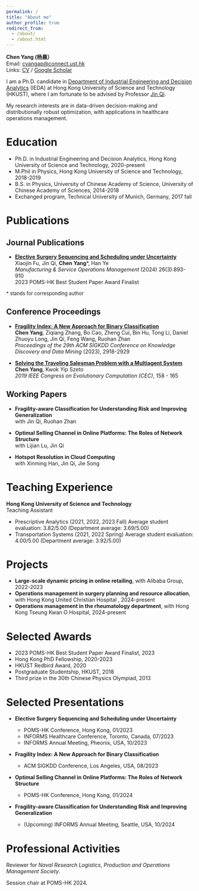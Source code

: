 ```yaml
---
permalink: /
title: "About me"
author_profile: true
redirect_from: 
  - /about/
  - /about.html
---
```


**Chen Yang (杨晨）**   
Email: cyangap@connect.ust.hk  
Links: [CV](../files/CV_yc.pdf) / [Google Scholar](https://scholar.google.com/citations?user=Q70LgrAAAAAJ&hl=zh-CN)

I am a Ph.D. candidate in [Department of Industrial Engineering and Decision Analytics](https://www.ieda.ust.hk/eng/index.php) (IEDA) at Hong Kong University of Science and Technology (HKUST), where I am fortunate to be advised by Professor [Jin Qi](https://www.ieda.ust.hk/eng/faculty-staff.php?catid=5&sid=15&id=22). 

My research interests are in data-driven decision-making and distributionally robust optimization, with applications in healthcare operations management.

Education
======
- Ph.D. in Industrial Engineering and Decision Analytics, Hong Kong University of Science and Technology, 2020-present
- M.Phil in Physics, Hong Kong University of Science and Technology, 2018-2019
- B.S. in Physics, University of Chinese Academy of Science, University of Chinese Academy of Sciences, 2014-2018
- Exchanged program, Technical University of Munich, Germany, 2017 fall

Publications
======

Journal Publications
------

- [**Elective Surgery Sequencing and Scheduling under Uncertainty**](https://pubsonline.informs.org/doi/full/10.1287/msom.2022.0029)  
  Xiaojin Fu, Jin Qi, **Chen Yang**\*, Han Ye  
  *Manufacturing & Service Operations Management* (2024) 26(3):893-910  
  2023 POMS-HK Best Student Paper Award Finalist

<font size=2> * stands for corresponding author </font>

Conference Proceedings
------

- [**Fragility Index: A New Approach for Binary Classification**](https://dl.acm.org/doi/abs/10.1145/3580305.3599356)  
  **Chen Yang**, Ziqiang Zhang, Bo Cao, Zheng Cui, Bin Hu, Tong Li, Daniel Zhuoyu Long, Jin Qi, Feng Wang, Ruohan Zhan  
  *Proceedings of the 29th ACM SIGKDD Conference on Knowledge Discovery and Data Mining* (2023), 2918-2929

- [**Solving the Traveling Salesman Problem with a Multiagent System**](https://ieeexplore.ieee.org/document/8789895)  
  **Chen Yang**, Kwok Yip Szeto  
  *2019 IEEE Congress on Evolutionary Computation (CEC)*, 158 - 165

Working Papers
------

- **Fragility-aware Classification for Understanding Risk and Improving Generalization**  
  with Jin Qi, Ruohan Zhan  

- **Optimal Selling Channel in Online Platforms: The Roles of Network Structure**  
  with Lijian Lu, Jin Qi

- **Hotspot Resolution in Cloud Computing**  
  with Xinming Han, Jin Qi, Jie Song


Teaching Experience
=====
**Hong Kong University of Science and Technology**  
Teaching Assistant  
- Prescriptive Analytics (2021, 2022, 2023 Fall)
  Average student evaluation: 3.82/5.00 (Department average: 3.69/5.00)
- Transportation Systems (2021, 2022 Spring)
  Average student evaluation: 4.00/5.00 (Department average: 3.92/5.00)


Projects
=====
- **Large-scale dynamic pricing in online retailing**, with Alibaba Group, 2022-2023
- **Operations management in surgery planning and resource allocation**, with Hong Kong United Christian Hospital , 2024-present
- **Operations management in the rheumatology department**, with Hong Kong Tseung Kwan O Hospital, 2024-present

Selected Awards
=====
- 2023 POMS-HK Best Student Paper Award Finalist, 2023
- Hong Kong PhD Fellowship, 2020-2023
- HKUST Redbird Award, 2020
- Postgraduate Studentship, HKUST, 2018
- Third prize in the 30th Chinese Physics Olympiad, 2013

Selected Presentations
=====
- **Elective Surgery Sequencing and Scheduling under Uncertainty**
  - POMS-HK Conference, Hong Kong, 01/2023
  - INFORMS Healthcare Conference, Toronto, Canada, 07/2023
  - INFORMS Annual Meeting, Pheonix, USA, 10/2023
 
- **Fragility Index: A New Approach for Binary Classification**
  - ACM SIGKDD Conference, Los Angeles, USA, 08/2023

- **Optimal Selling Channel in Online Platforms: The Roles of Network Structure**
  - POMS-HK Conference, Hong Kong, 01/2024
 
- **Fragility-aware Classification for Understanding Risk and Improving Generalization**
  - (Upcoming) INFORMS Annual Meeting, Seattle, USA, 10/2024
 
Professional Activities
=====
Reviewer for *Naval Research Logistics*, *Production and Operations Management Society*.

Session chair at POMS-HK 2024. 

  
